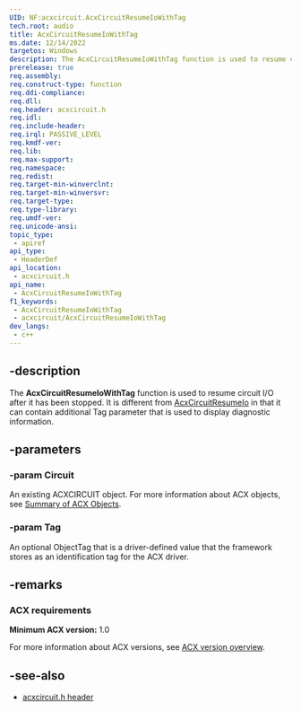 ```yaml
---
UID: NF:acxcircuit.AcxCircuitResumeIoWithTag
tech.root: audio
title: AcxCircuitResumeIoWithTag
ms.date: 12/14/2022
targetos: Windows
description: The AcxCircuitResumeIoWithTag function is used to resume circuit I/O after it has been stopped.
prerelease: true
req.assembly: 
req.construct-type: function
req.ddi-compliance: 
req.dll: 
req.header: acxcircuit.h
req.idl: 
req.include-header: 
req.irql: PASSIVE_LEVEL
req.kmdf-ver: 
req.lib: 
req.max-support: 
req.namespace: 
req.redist: 
req.target-min-winverclnt: 
req.target-min-winversvr: 
req.target-type: 
req.type-library: 
req.umdf-ver: 
req.unicode-ansi: 
topic_type:
 - apiref
api_type:
 - HeaderDef
api_location:
 - acxcircuit.h
api_name:
 - AcxCircuitResumeIoWithTag
f1_keywords:
 - AcxCircuitResumeIoWithTag
 - acxcircuit/AcxCircuitResumeIoWithTag
dev_langs:
 - c++
---
```


## -description

The **AcxCircuitResumeIoWithTag** function is used to resume circuit I/O after it has been stopped. It is different from [AcxCircuitResumeIo](nf-acxcircuit-acxcircuitresumeio.md) in that it can contain additional Tag parameter that is used to display diagnostic information.

## -parameters

### -param Circuit

An existing ACXCIRCUIT object. For more information about ACX objects, see [Summary of ACX Objects](/windows-hardware/drivers/audio/acx-summary-of-objects).

### -param Tag

An optional ObjectTag that is a driver-defined value that the framework stores as an identification tag for the ACX driver.

## -remarks

### ACX requirements

**Minimum ACX version:** 1.0

For more information about ACX versions, see [ACX version overview](/windows-hardware/drivers/audio/acx-version-overview).

## -see-also

- [acxcircuit.h header](index.md)
